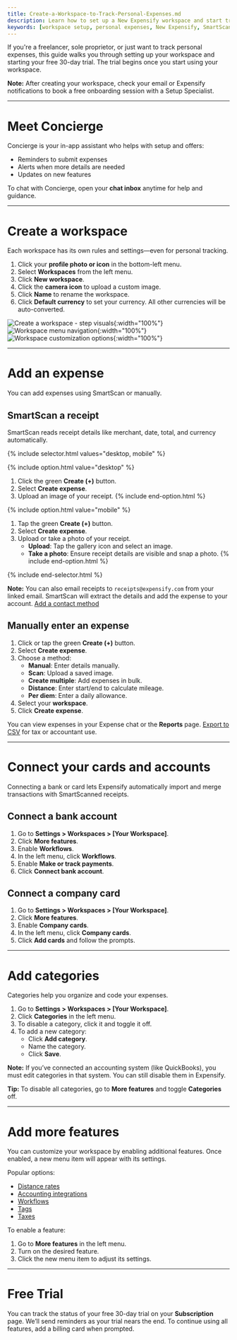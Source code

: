 ```yaml
---
title: Create-a-Workspace-to-Track-Personal-Expenses.md
description: Learn how to set up a New Expensify workspace and start tracking your personal or freelance expenses.
keywords: [workspace setup, personal expenses, New Expensify, SmartScan, categories, free trial]
---
```

<div id="new-expensify" markdown="1">

If you're a freelancer, sole proprietor, or just want to track personal expenses, this guide walks you through setting up your workspace and starting your free 30-day trial. The trial begins once you start using your workspace.

**Note:** After creating your workspace, check your email or Expensify notifications to book a free onboarding session with a Setup Specialist.

---

# Meet Concierge

Concierge is your in-app assistant who helps with setup and offers:
- Reminders to submit expenses
- Alerts when more details are needed
- Updates on new features

To chat with Concierge, open your **chat inbox** anytime for help and guidance.

---

# Create a workspace

Each workspace has its own rules and settings—even for personal tracking.

1. Click your **profile photo or icon** in the bottom-left menu.
2. Select **Workspaces** from the left menu.
3. Click **New workspace**.
4. Click the **camera icon** to upload a custom image.
5. Click **Name** to rename the workspace.
6. Click **Default currency** to set your currency. All other currencies will be auto-converted.

![Create a workspace - step visuals]({{site.url}}/assets/images/ExpensifyHelp_CreateWorkspace_1.png){:width="100%"}
![Workspace menu navigation]({{site.url}}/assets/images/ExpensifyHelp_CreateWorkspace_2.png){:width="100%"}
![Workspace customization options]({{site.url}}/assets/images/ExpensifyHelp_CreateWorkspace_3.png){:width="100%"}

---

# Add an expense

You can add expenses using SmartScan or manually.

## SmartScan a receipt

SmartScan reads receipt details like merchant, date, total, and currency automatically.

{% include selector.html values="desktop, mobile" %}

{% include option.html value="desktop" %}
1. Click the green **Create (+)** button.
2. Select **Create expense**.
3. Upload an image of your receipt.
{% include end-option.html %}

{% include option.html value="mobile" %}
1. Tap the green **Create (+)** button.
2. Select **Create expense**.
3. Upload or take a photo of your receipt.
    - **Upload**: Tap the gallery icon and select an image.
    - **Take a photo**: Ensure receipt details are visible and snap a photo.
{% include end-option.html %}

{% include end-selector.html %}

**Note:** You can also email receipts to `receipts@expensify.com` from your linked email. SmartScan will extract the details and add the expense to your account. [Add a contact method](https://help.expensify.com/articles/new-expensify/settings/Change-or-add-email-address)

## Manually enter an expense

1. Click or tap the green **Create (+)** button.
2. Select **Create expense**.
3. Choose a method:
   - **Manual**: Enter details manually.
   - **Scan**: Upload a saved image.
   - **Create multiple**: Add expenses in bulk.
   - **Distance**: Enter start/end to calculate mileage.
   - **Per diem**: Enter a daily allowance.
4. Select your **workspace**.
5. Click **Create expense**.

You can view expenses in your Expense chat or the **Reports** page. [Export to CSV](https://help.expensify.com/articles/new-expensify/expenses-and-payments/Search-and-Download-Expenses) for tax or accountant use.

---

# Connect your cards and accounts

Connecting a bank or card lets Expensify automatically import and merge transactions with SmartScanned receipts.

## Connect a bank account

1. Go to **Settings > Workspaces > [Your Workspace]**.
2. Click **More features**.
3. Enable **Workflows**.
4. In the left menu, click **Workflows**.
5. Enable **Make or track payments**.
6. Click **Connect bank account**.

## Connect a company card

1. Go to **Settings > Workspaces > [Your Workspace]**.
2. Click **More features**.
3. Enable **Company cards**.
4. In the left menu, click **Company cards**.
5. Click **Add cards** and follow the prompts.

---

# Add categories

Categories help you organize and code your expenses.

1. Go to **Settings > Workspaces > [Your Workspace]**.
2. Click **Categories** in the left menu.
3. To disable a category, click it and toggle it off.
4. To add a new category:
   - Click **Add category**.
   - Name the category.
   - Click **Save**.

**Note:** If you’ve connected an accounting system (like QuickBooks), you must edit categories in that system. You can still disable them in Expensify.

**Tip:** To disable all categories, go to **More features** and toggle **Categories** off.

---

# Add more features

You can customize your workspace by enabling additional features. Once enabled, a new menu item will appear with its settings.

Popular options:
- [Distance rates](https://help.expensify.com/articles/new-expensify/workspaces/Set-distance-rates)
- [Accounting integrations](https://help.expensify.com/new-expensify/hubs/connections/)
- [Workflows](https://help.expensify.com/articles/new-expensify/workspaces/Set-up-workflows)
- [Tags](https://help.expensify.com/articles/new-expensify/workspaces/Create-expense-tags)
- [Taxes](https://help.expensify.com/articles/new-expensify/workspaces/Track-taxes)

To enable a feature:
1. Go to **More features** in the left menu.
2. Turn on the desired feature.
3. Click the new menu item to adjust its settings.

---

# Free Trial

You can track the status of your free 30-day trial on your **Subscription** page. We’ll send reminders as your trial nears the end. To continue using all features, add a billing card when prompted.

</div>
